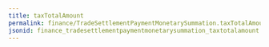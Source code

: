 ```yaml
---
title: taxTotalAmount
permalink: finance/TradeSettlementPaymentMonetarySummation.taxTotalAmount.html
jsonid: finance_tradesettlementpaymentmonetarysummation_taxtotalamount
---
```

